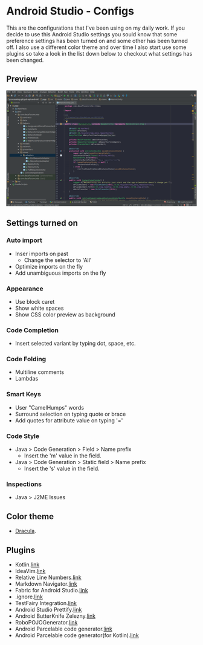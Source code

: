 # Android Studio - Configs
This are the configurations that I've been using on my daily work. If you decide to use this Android Studio settings you sould know that some preference settings has been turned on and some other has been turned off.
I also use a different color theme and over time I also start use some plugins so
take a look in the list down below to checkout what settings has been changed.

## Preview

![alt tag](images/android-studio-image.png)

## Settings turned on

### Auto import
* Inser imports on past
	* Change the selector to 'All'
* Optimize imports on the fly
* Add unambiguous imports on the fly

### Appearance
* Use block caret
* Show white spaces
* Show CSS color preview as background

### Code Completion
* Insert selected variant by typing dot, space, etc.

### Code Folding
* Multiline comments
* Lambdas

### Smart Keys
* User "CamelHumps" words
* Surround selection on typing quote or brace
* Add quotes for attribute value on typing '='

### Code Style
* Java > Code Generation > Field > Name prefix
	* Insert the 'm' value in the field.
* Java > Code Generation > Static field > Name prefix
	* Insert the 's' value in the field.

### Inspections
* Java > J2ME Issues

## Color theme
* [Dracula](https://draculatheme.com/jetbrains/).

## Plugins
* Kotlin.[link](https://plugins.jetbrains.com/plugin/6954?pr=idea)
* IdeaVim.[link](https://github.com/JetBrains/ideavim)
* Relative Line Numbers.[link](https://plugins.jetbrains.com/plugin/7414?pr=idea)
* Markdown Navigator.[link](http://vladsch.com/product/markdown-navigator)
* Fabric for Android Studio.[link](https://fabric.io/downloads/android)
* .ignore.[link](https://github.com/hsz/idea-gitignore)
* TestFairy Integration.[link](https://docs.testfairy.com/Android/Uploading_with_Android_Studio.html)
* Android Studio Prettify.[link](https://github.com/Haehnchen/idea-android-studio-plugin)
* Android ButterKnife Zelezny.[link](https://github.com/avast/android-butterknife-zelezny)
* RoboPOJOGenerator.[link](https://github.com/robohorse/RoboPOJOGenerator)
* Android Parcelable code generator.[link](https://github.com/mcharmas/android-parcelable-intellij-plugin)
* Android Parcelable code generator(for Kotlin).[link](https://github.com/nekocode/android-parcelable-intellij-plugin-kotlin)
